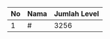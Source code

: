 | No | Nama            | Jumlah Level |
|----|-----------------|--------------|
| 1  | #    |    3256        |
